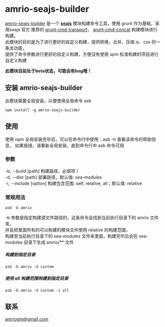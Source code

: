 # amrio-seajs-builder
[amrio-seajs-builder](https://github.com/amriogit/amrio-seajs-builder) 是一个 [__seajs__](http://seajs.org/docs/) 模块构建命令工具，使用 grunt 作为基础，采用seajs 官方
推荐的 [grunt-cmd-transport](https://npmjs.org/package/grunt-cmd-transport)，
[grunt-cmd-concat](https://npmjs.org/package/grunt-cmd-concat) 构建模块进行构建。  
此模块的目的是为了进行更好的自定义构建，提供转换，合并，压缩 js、css 的一条龙功能，  
提供了命令参数进行更好的自定义构建，方便没有使用 spm 标准构建的项目进行自定义构建  
 
__此模块目前处于beta状态，可能会有bug哦！__

## 安装 amrio-seajs-builder
此模块需要全局安装，以便使用全局命令 asb
```
npm install -g amrio-seajs-builder
```

## 使用
使用 npm 全局安装完毕后，可以在命令行中使用：asb -h 查看该命令的帮助信息，
如果报错，请重新全局安装，直到命令行中 asb 命令可用

### 参数
-b, --build [path] 构建路径，必填项！  
-d, --dist [path] 部署路径，默认值: sea-modules  
-i, --include [option] 构建包含范围: self, relative, all；默认值: relative  

### 常规用法
```
asb -b amrio
```  
-b 参数是指定构建源文件路径的，这条命令会找到当前执行目录下的 amrio 文件夹，  
并且把里面所有的可以构建的模块文件使用 relative 的构建范围，  
构建至当前执行目录下的 sea-modules 文件夹里面，构建完毕后会在 sea-modules 目录下生成 amrio/** 文件

##### 构建到指定目录
```
asb -b amrio -d custom
```

##### 使用 all 构建范围构建到指定目录
```
asb -b amrio -d custom -i all
```

## 联系
[amriogm@gmail.com](mailto:amriogm@gmail.com)
